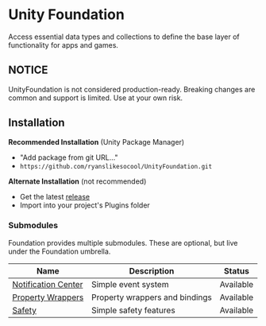 # Unity Foundation
Access essential data types and collections to define the base layer of functionality for apps and games.

## NOTICE
UnityFoundation is not considered production-ready.  Breaking changes are common and support is limited.  Use at your own risk.

## Installation
**Recommended Installation** (Unity Package Manager)
- "Add package from git URL..."
- `https://github.com/ryanslikesocool/UnityFoundation.git`

**Alternate Installation** (not recommended)
- Get the latest [release](https://github.com/ryanslikesocool/UnityFoundation/releases)
- Import into your project's Plugins folder

### Submodules
Foundation provides multiple submodules.  These are optional, but live under the Foundation umbrella.

| Name | Description | Status |
| - | - | - |
| [Notification Center](https://github.com/ryanslikesocool/UnityFoundation-NotificationCenter) | Simple event system | Available |
| [Property Wrappers](https://github.com/ryanslikesocool/UnityFoundation-PropertyWrappers) | Property wrappers and bindings | Available |
| [Safety](https://github.com/ryanslikesocool/UnityFoundation-Safety) | Simple safety features | Available |

